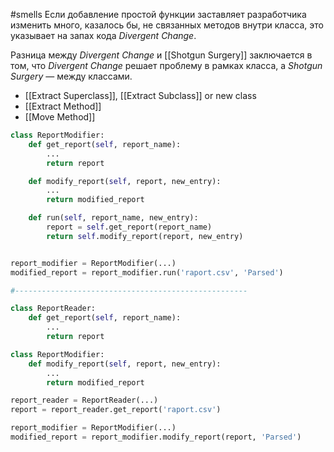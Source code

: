#smells 
Если добавление простой функции заставляет разработчика изменить много, казалось бы, не связанных методов внутри класса, это указывает на запах кода _Divergent Change_.

Разница между *Divergent Change* и [[Shotgun Surgery]]  заключается в том, что *Divergent Change* решает проблему в рамках класса, а *Shotgun Surgery* — между классами.

- [[Extract Superclass]], [[Extract Subclass]] or new class
- [[Extract Method]]
- [[Move Method]]

```python
class ReportModifier:
    def get_report(self, report_name):
        ...
        return report

    def modify_report(self, report, new_entry):
        ...
        return modified_report

    def run(self, report_name, new_entry):
        report = self.get_report(report_name)
        return self.modify_report(report, new_entry)


report_modifier = ReportModifier(...)
modified_report = report_modifier.run('raport.csv', 'Parsed')

#----------------------------------------------------

class ReportReader:
    def get_report(self, report_name):
        ...
        return report

class ReportModifier:
    def modify_report(self, report, new_entry):
        ...
        return modified_report

report_reader = ReportReader(...)
report = report_reader.get_report('raport.csv')

report_modifier = ReportModifier(...)
modified_report = report_modifier.modify_report(report, 'Parsed')
```
